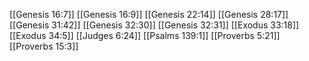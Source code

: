 [[Genesis 16:7]]
[[Genesis 16:9]]
[[Genesis 22:14]]
[[Genesis 28:17]]
[[Genesis 31:42]]
[[Genesis 32:30]]
[[Genesis 32:31]]
[[Exodus 33:18]]
[[Exodus 34:5]]
[[Judges 6:24]]
[[Psalms 139:1]]
[[Proverbs 5:21]]
[[Proverbs 15:3]]
